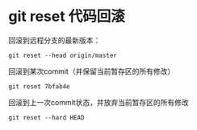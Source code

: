 # git reset 代码回滚

回滚到远程分支的最新版本：

```
git reset --head origin/master
```



回滚到某次commit（并保留当前暂存区的所有修改）

```
git reset 7bfab4e
```



回滚到上一次commit状态，并放弃当前暂存区的所有修改

```
git reset --hard HEAD
```